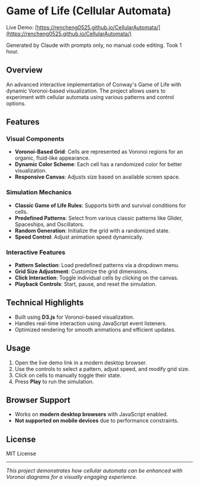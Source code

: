 # Game of Life (Cellular Automata)

Live Demo: [https://rencheng0525.github.io/CellularAutomata/](https://rencheng0525.github.io/CellularAutomata/)

Generated by Claude with prompts only, no manual code editing. Took 1 hour.

## Overview
An advanced interactive implementation of Conway's Game of Life with dynamic Voronoi-based visualization. The project allows users to experiment with cellular automata using various patterns and control options.

## Features

### Visual Components
- **Voronoi-Based Grid**: Cells are represented as Voronoi regions for an organic, fluid-like appearance.
- **Dynamic Color Scheme**: Each cell has a randomized color for better visualization.
- **Responsive Canvas**: Adjusts size based on available screen space.

### Simulation Mechanics
- **Classic Game of Life Rules**: Supports birth and survival conditions for cells.
- **Predefined Patterns**: Select from various classic patterns like Glider, Spaceships, and Oscillators.
- **Random Generation**: Initialize the grid with a randomized state.
- **Speed Control**: Adjust animation speed dynamically.

### Interactive Features
- **Pattern Selection**: Load predefined patterns via a dropdown menu.
- **Grid Size Adjustment**: Customize the grid dimensions.
- **Click Interaction**: Toggle individual cells by clicking on the canvas.
- **Playback Controls**: Start, pause, and reset the simulation.

## Technical Highlights
- Built using **D3.js** for Voronoi-based visualization.
- Handles real-time interaction using JavaScript event listeners.
- Optimized rendering for smooth animations and efficient updates.

## Usage
1. Open the live demo link in a modern desktop browser.
2. Use the controls to select a pattern, adjust speed, and modify grid size.
3. Click on cells to manually toggle their state.
4. Press **Play** to run the simulation.

## Browser Support
- Works on **modern desktop browsers** with JavaScript enabled.
- **Not supported on mobile devices** due to performance constraints.

## License
MIT License

---

*This project demonstrates how cellular automata can be enhanced with Voronoi diagrams for a visually engaging experience.*

